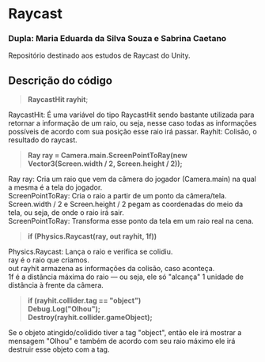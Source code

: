 # Raycast
### Dupla: Maria Eduarda da Silva Souza e Sabrina Caetano
Repositório destinado aos estudos de Raycast do Unity.<br>

## Descrição do código

>**RaycastHit rayhit**;

RaycastHit: É uma variável do tipo RaycastHit sendo bastante utilizada para retornar a informação de um raio, ou seja, nesse caso todas as informações possíveis de acordo com sua posição esse raio irá passar.
Rayhit: Colisão, o resultado do raycast.

>**Ray ray = Camera.main.ScreenPointToRay(new Vector3(Screen.width / 2, Screen.height / 2));**

Ray ray: Cria um raio que vem da câmera do jogador (Camera.main) na qual a mesma é a tela do jogador.<br>
ScreenPointToRay:  Cria o raio a partir de um ponto da câmera/tela.<br>
Screen.width / 2 e Screen.height / 2 pegam as coordenadas do meio da tela, ou seja, de onde o raio irá sair.<br>
ScreenPointToRay: Transforma esse ponto da tela em um raio real na cena.<br>

>**if (Physics.Raycast(ray, out rayhit, 1f))**

Physics.Raycast: Lança o raio e verifica se colidiu. <br>
ray é o raio que criamos. <br>
out rayhit armazena as informações da colisão, caso aconteça. <br>
1f é a distância máxima do raio — ou seja, ele só "alcança" 1 unidade de distância à frente da câmera.

>**if (rayhit.collider.tag == "object")**<br>
>**Debug.Log("Olhou");**<br>
>**Destroy(rayhit.collider.gameObject);**

Se o objeto atingido/colidido tiver a tag "object", então ele irá mostrar a mensagem "Olhou" e também de acordo com seu raio máximo ele irá destruir esse objeto com a tag.
